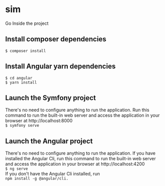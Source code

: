 # sim

Go Inside the project

<h2>Install composer dependencies</h2>
<code>$ composer install</code>
<h2>Install Angular yarn dependencies</h2>
<code>$ cd angular</code><br>
<code>$ yarn install</code>

<h2>Launch the Symfony project</h2>
There's no need to configure anything to run the application. Run this command to run the built-in web server and access the application in your browser at http://localhost:8000
<br><code>$ symfony serve</code>
<h2>Launch the Angular project</h2>
There's no need to configure anything to run the application. If you have installed the Angular Cli, run this command to run the built-in web server and access the application in your browser at http://localhost:4200
<br><code>$ ng serve</code><br>
If you don't have the Angular Cli installed, run<br>
<code>npm install -g @angular/cli.</code>
